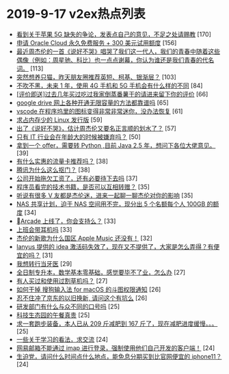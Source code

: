 # 2019-9-17 v2ex热点列表

+ [看到关于苹果 5G 缺失的争论，发表点自己的意见，不足之处请赐教](https://www.v2ex.com/t/601367#reply170) [170]
+ [申请 Oracle Cloud 永久免费服务 + 300 美元试用额度](https://www.v2ex.com/t/601572#reply156) [156]
+ [最近周杰伦的一首《说好不哭》唱哭了我们这一代人，我们的青春中随着这些偶像（例如：周星驰、科比）也一点点谢幕，你认为谁还是我们青春的代名词。](https://www.v2ex.com/t/601531#reply113) [113]
+ [突然想养只猫，昨天朋友圈推荐英短、柯基、银渐层？](https://www.v2ex.com/t/601439#reply103) [103]
+ [不吹不黑，未来 1 年，使用 4G 手机和 5G 手机会有什么样的不同](https://www.v2ex.com/t/601444#reply84) [84]
+ [[评价即送]过去几年买过吃过我家倒蒸番薯干的请进来留下你的评价](https://www.v2ex.com/t/601564#reply66) [66]
+ [google drive 网上各种开通无限容量的方法都靠谱吗](https://www.v2ex.com/t/601465#reply65) [65]
+ [vscode 在程序坞里的图标变得非常非常迷你，没办法恢复](https://www.v2ex.com/t/601519#reply61) [61]
+ [求占内存少的 Linux 发行版](https://www.v2ex.com/t/601505#reply59) [59]
+ [出了《说好不哭》，估计周杰伦又要名正言顺的划水了？](https://www.v2ex.com/t/601386#reply57) [57]
+ [只有 IT 行业会在年龄大的时候被嫌弃吗？](https://www.v2ex.com/t/601418#reply50) [50]
+ [拿到一个 offer，需要转 Python ,目前 Java 2.5 年，想问下各位大佬意见。](https://www.v2ex.com/t/601417#reply39) [39]
+ [有什么实惠的流量卡推荐吗？](https://www.v2ex.com/t/601429#reply38) [38]
+ [腾讯为什么这么抠门？](https://www.v2ex.com/t/601448#reply38) [38]
+ [公司开始拖欠工资了，还有必要待下去吗](https://www.v2ex.com/t/601568#reply37) [37]
+ [程序员看完的技术书籍，是否可以互相转赠？](https://www.v2ex.com/t/601368#reply35) [35]
+ [听说有很多 V 友都是杰伦迷，进来一起聊一聊杰伦对你的影响](https://www.v2ex.com/t/601445#reply35) [35]
+ [NAS 共享计划，迫于 NAS 空间用不完，现分出 5 个名额每个人 100GB 的额度](https://www.v2ex.com/t/601627#reply34) [34]
+ [Arcade 上线了，你会支持么？](https://www.v2ex.com/t/601377#reply33) [33]
+ [上班会带耳机吗](https://www.v2ex.com/t/601543#reply33) [33]
+ [杰伦的新歌为什么国区 Apple Music 还没有！](https://www.v2ex.com/t/601388#reply32) [32]
+ [lanyus 提供的 idea 激活码失效了，现在又不提供了，大家是怎么弄得？有便宜的吗？](https://www.v2ex.com/t/601427#reply31) [31]
+ [我想转行当牙医](https://www.v2ex.com/t/601437#reply29) [29]
+ [全日制专升本，数学基本零基础，感觉要毕不了业，怎么办](https://www.v2ex.com/t/601441#reply27) [27]
+ [有人买过和使用过割草机吗？](https://www.v2ex.com/t/601479#reply27) [27]
+ [如何干掉 搜狗输入法 for macOS 的斗图权限通知](https://www.v2ex.com/t/601384#reply26) [26]
+ [忍不住冲了京东的以旧换新, 请问这个有坑么](https://www.v2ex.com/t/601501#reply26) [26]
+ [研发部门有什么与众不同的口号吗](https://www.v2ex.com/t/601405#reply25) [25]
+ [科技生态园的午餐真贵](https://www.v2ex.com/t/601481#reply25) [25]
+ [求一套跑步装备，本人已从 209 斤减肥到 167 斤了，现在减肥进度缓慢。。。](https://www.v2ex.com/t/601514#reply25) [25]
+ [一些关于学习的看法，求交流](https://www.v2ex.com/t/601369#reply24) [24]
+ [网易邮箱不能通过 imap 进行登录，强制使用他们自己开发的客户端！](https://www.v2ex.com/t/601378#reply24) [24]
+ [生迫党，请问什么时间点什么地点，能免息分期买到比官网便宜的 iphone11？](https://www.v2ex.com/t/601424#reply24) [24]
